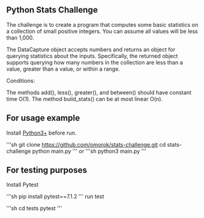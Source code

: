 ## Python Stats Challenge

The challenge is to create a program that computes some basic statistics on a collection of small positive integers. You can assume all values will be less than 1,000.

The DataCapture object accepts numbers and returns an object for querying statistics about the inputs. Specifically, the returned object supports querying how many numbers in the collection are less than a value, greater than a value, or within a range.

Conditions:

The methods add(), less(), greater(), and between() should have
constant time O(1).
The method build_stats() can be at most linear O(n).

## For usage example

Install [Python3+](https://www.python.org/) before run.

'''sh
git clone https://github.com/omorok/stats-challenge.git
cd stats-challenge
python main.py
'''
or
'''sh
python3 main.py
'''

## For testing purposes
Install Pytest

'''sh
pip install pytest==7.1.2
'''
run test

'''sh
cd tests
pytest
'''